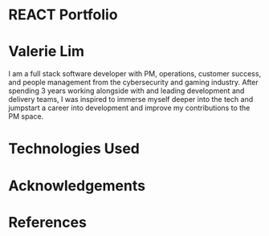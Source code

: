 # REACT Portfolio

# Valerie Lim
I am a full stack software developer with PM, operations, customer success, and people management from the cybersecurity and gaming industry. After spending 3 years working alongside with and leading development and delivery teams, I was inspired to immerse myself deeper into the tech and jumpstart a career into development and improve my contributions to the PM space.

# Technologies Used
# Acknowledgements
# References